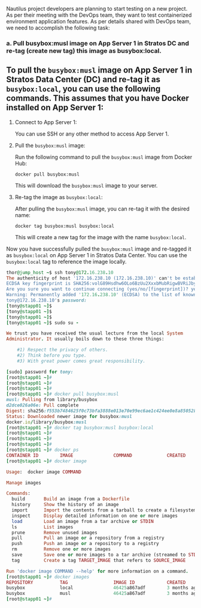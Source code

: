 Nautilus project developers are planning to start testing on a new project. As per their meeting with the DevOps team, they want to test containerized environment application features. As per details shared with DevOps team, we need to accomplish the following task:


### a. Pull busybox:musl image on App Server 1 in Stratos DC and re-tag (create new tag) this image as busybox:local.

To pull the `busybox:musl` image on App Server 1 in Stratos Data Center (DC) and re-tag it as `busybox:local`, you can use the following commands. This assumes that you have Docker installed on App Server 1:
-------------------------------------------------------------------------------------------------------------------------------------------------------------------------------------
1. Connect to App Server 1:
   
   You can use SSH or any other method to access App Server 1.

2. Pull the `busybox:musl` image:

   Run the following command to pull the `busybox:musl` image from Docker Hub:

   ```
   docker pull busybox:musl
   ```

   This will download the `busybox:musl` image to your server.

3. Re-tag the image as `busybox:local`:

   After pulling the `busybox:musl` image, you can re-tag it with the desired name:

   ```
   docker tag busybox:musl busybox:local
   ```

   This will create a new tag for the image with the name `busybox:local`.

Now you have successfully pulled the `busybox:musl` image and re-tagged it as `busybox:local` on App Server 1 in Stratos Data Center. You can use the `busybox:local` tag to reference the image locally.


```ruby
thor@jump_host ~$ ssh tony@172.16.238.10
The authenticity of host '172.16.238.10 (172.16.238.10)' can't be established.
ECDSA key fingerprint is SHA256:volG89Hsdhw6OLo6BzUu2XxxbMubRigwBVRiJbyvlq0.
Are you sure you want to continue connecting (yes/no/[fingerprint])? yes
Warning: Permanently added '172.16.238.10' (ECDSA) to the list of known hosts.
tony@172.16.238.10's password: 
[tony@stapp01 ~]$ 
[tony@stapp01 ~]$ 
[tony@stapp01 ~]$ 
[tony@stapp01 ~]$ sudo su -

We trust you have received the usual lecture from the local System
Administrator. It usually boils down to these three things:

    #1) Respect the privacy of others.
    #2) Think before you type.
    #3) With great power comes great responsibility.

[sudo] password for tony: 
[root@stapp01 ~]# 
[root@stapp01 ~]# 
[root@stapp01 ~]# 
[root@stapp01 ~]# docker pull busybox:musl
musl: Pulling from library/busybox
d2dce026a06e: Pull complete 
Digest: sha256:f553b7484625f0c73bfa3888e013e70e99ec6ae1c424ee0e8a85052bd135a28a
Status: Downloaded newer image for busybox:musl
docker.io/library/busybox:musl
[root@stapp01 ~]# docker tag busybox:musl busybox:local
[root@stapp01 ~]# 
[root@stapp01 ~]# 
[root@stapp01 ~]# 
[root@stapp01 ~]# docker ps
CONTAINER ID        IMAGE               COMMAND             CREATED             STATUS              PORTS               NAMES
[root@stapp01 ~]# docker image

Usage:  docker image COMMAND

Manage images

Commands:
  build       Build an image from a Dockerfile
  history     Show the history of an image
  import      Import the contents from a tarball to create a filesystem image
  inspect     Display detailed information on one or more images
  load        Load an image from a tar archive or STDIN
  ls          List images
  prune       Remove unused images
  pull        Pull an image or a repository from a registry
  push        Push an image or a repository to a registry
  rm          Remove one or more images
  save        Save one or more images to a tar archive (streamed to STDOUT by default)
  tag         Create a tag TARGET_IMAGE that refers to SOURCE_IMAGE

Run 'docker image COMMAND --help' for more information on a command.
[root@stapp01 ~]# docker images
REPOSITORY          TAG                 IMAGE ID            CREATED             SIZE
busybox             local               46425a867adf        3 months ago        1.41MB
busybox             musl                46425a867adf        3 months ago        1.41MB
[root@stapp01 ~]# 
```
